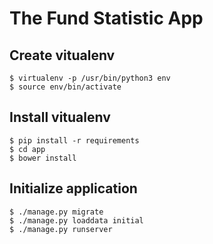 # The Fund Statistic App #

## Create vitualenv ##

```
$ virtualenv -p /usr/bin/python3 env
$ source env/bin/activate
```

## Install vitualenv ##

```
$ pip install -r requirements
$ cd app
$ bower install
```

## Initialize application ##

```
$ ./manage.py migrate
$ ./manage.py loaddata initial
$ ./manage.py runserver
```
